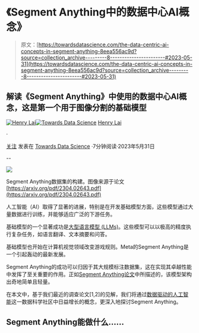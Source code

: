 # 《Segment Anything中的数据中心AI概念》

> 原文：[https://towardsdatascience.com/the-data-centric-ai-concepts-in-segment-anything-8eea556ac9d?source=collection_archive---------8-----------------------#2023-05-31](https://towardsdatascience.com/the-data-centric-ai-concepts-in-segment-anything-8eea556ac9d?source=collection_archive---------8-----------------------#2023-05-31)

## 解读《Segment Anything》中使用的数据中心AI概念，这是第一个用于图像分割的基础模型

[](https://medium.com/@a0987284901?source=post_page-----8eea556ac9d--------------------------------)[![Henry Lai](../Images/eaa1b4eb6f6cebc131f4cf0cfdd4cda7.png)](https://medium.com/@a0987284901?source=post_page-----8eea556ac9d--------------------------------)[](https://towardsdatascience.com/?source=post_page-----8eea556ac9d--------------------------------)[![Towards Data Science](../Images/a6ff2676ffcc0c7aad8aaf1d79379785.png)](https://towardsdatascience.com/?source=post_page-----8eea556ac9d--------------------------------) [Henry Lai](https://medium.com/@a0987284901?source=post_page-----8eea556ac9d--------------------------------)

·

[关注](https://medium.com/m/signin?actionUrl=https%3A%2F%2Fmedium.com%2F_%2Fsubscribe%2Fuser%2Fd5548707b59&operation=register&redirect=https%3A%2F%2Ftowardsdatascience.com%2Fthe-data-centric-ai-concepts-in-segment-anything-8eea556ac9d&user=Henry+Lai&userId=d5548707b59&source=post_page-d5548707b59----8eea556ac9d---------------------post_header-----------) 发表在 [Towards Data Science](https://towardsdatascience.com/?source=post_page-----8eea556ac9d--------------------------------) ·7分钟阅读·2023年5月31日[](https://medium.com/m/signin?actionUrl=https%3A%2F%2Fmedium.com%2F_%2Fvote%2Ftowards-data-science%2F8eea556ac9d&operation=register&redirect=https%3A%2F%2Ftowardsdatascience.com%2Fthe-data-centric-ai-concepts-in-segment-anything-8eea556ac9d&user=Henry+Lai&userId=d5548707b59&source=-----8eea556ac9d---------------------clap_footer-----------)

--

[](https://medium.com/m/signin?actionUrl=https%3A%2F%2Fmedium.com%2F_%2Fbookmark%2Fp%2F8eea556ac9d&operation=register&redirect=https%3A%2F%2Ftowardsdatascience.com%2Fthe-data-centric-ai-concepts-in-segment-anything-8eea556ac9d&source=-----8eea556ac9d---------------------bookmark_footer-----------)![](../Images/48aef715050a81cdac17d39e62afc269.png)

Segment Anything数据集的构建。图像来源于论文 [https://arxiv.org/pdf/2304.02643.pdf](https://arxiv.org/pdf/2304.02643.pdf)

人工智能（AI）取得了显著的进展，特别是在开发基础模型方面，这些模型通过大量数据进行训练，并能够适应广泛的下游任务。

基础模型的一个显著成功是[大型语言模型 (LLMs)](https://medium.com/towards-data-science/what-are-the-data-centric-ai-concepts-behind-gpt-models-a590071bb727)。这些模型可以以极高的精度执行复杂任务，如语言翻译、文本摘要和问答。

基础模型也开始在计算机视觉领域改变游戏规则。Meta的Segment Anything是一个引起轰动的最新发展。

Segment Anything的成功可以归因于其大规模标注数据集，这在实现其卓越性能中发挥了至关重要的作用。正如[Segment Anything论文](https://arxiv.org/pdf/2304.02643.pdf)中所描述的，该模型架构出奇地简单且轻量。

在本文中，基于我们最近的调查论文[1,2]的见解，我们将通过[数据驱动的人工智能](https://github.com/daochenzha/data-centric-AI)这一数据科学社区中日益增长的概念，更深入地探讨Segment Anything。

## Segment Anything能做什么……
